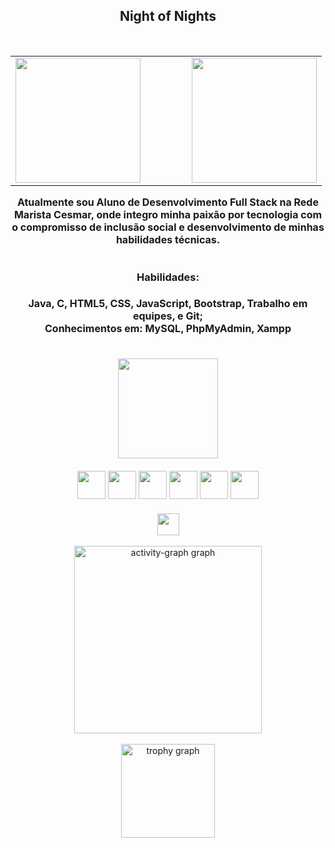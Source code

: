 <h2 align="center">Night of Nights</h2>

<br>

<table align="center" border="0" cellspacing="0" cellpadding="0" style="border: none;">
  <tr>
    <td style="border: none;">
      <img src="https://github-readme-stats.vercel.app/api?username=Gabrielcomk&hide_title=false&hide_rank=false&show_icons=true&include_all_commits=true&count_private=true&disable_animations=false&theme=tokyonight&locale=pt-br&hide_border=true&order=1" height="200" />
    </td>
    <td width="50px"> </td>
    <td style="border: none;">
      <img src="https://github-readme-stats.vercel.app/api/top-langs?username=Gabrielcomk&locale=pt-br&hide_title=false&layout=compact&card_width=320&langs_count=6&theme=tokyonight&hide_border=true" height="200" />
    </td>
  </tr>
</table>

<h4 align="center" style="max-width: 800px; margin: auto; font-size: 16px;">
Atualmente sou Aluno de Desenvolvimento Full Stack na Rede Marista Cesmar, onde integro minha paixão por tecnologia com o compromisso de inclusão social e desenvolvimento de minhas habilidades técnicas.
</h4>

<br>

<h3 align="center">Habilidades:</h3>

<h4 align="center" style="font-size: 16px;">
Java, C, HTML5, CSS, JavaScript, Bootstrap, Trabalho em equipes, e Git;<br>
Conhecimentos em: MySQL, PhpMyAdmin, Xampp
</h4>

<br>


  <div align="center">
  <img src="[https://media.tenor.com/zZ2o8_ONLRIAAAAj/jojo-fortnite.gif](https://media.tenor.com/9qvRhTR47joAAAAj/shadow-dio-jjba.gif)" height="160" style="margin-bottom: 10px;" />
    
  <div style="margin-top: 10px;">
    <img src="https://cdn.jsdelivr.net/gh/devicons/devicon/icons/javascript/javascript-original.svg" height="45" />
    <img src="https://cdn.jsdelivr.net/gh/devicons/devicon/icons/c/c-original.svg" height="45" />
    <img src="https://cdn.jsdelivr.net/gh/devicons/devicon/icons/css3/css3-original.svg" height="45" />
    <img src="https://cdn.jsdelivr.net/gh/devicons/devicon/icons/html5/html5-original.svg" height="45" />
    <img src="https://cdn.jsdelivr.net/gh/devicons/devicon/icons/java/java-original.svg" height="45" />
    <img src="https://cdn.jsdelivr.net/gh/devicons/devicon/icons/mysql/mysql-original.svg" height="45" />
  </div>
  
  <div style="margin-top: 20px;">
    <a href="https://www.linkedin.com/in/gabriel-karkotli-568a59253/" target="_blank">
      <img src="https://img.shields.io/static/v1?message=LinkedIn&logo=linkedin&label=&color=0077B5&logoColor=white&labelColor=&style=for-the-badge" height="35" />
    </a>
  </div>
</div>
<br clear="both">

<div align="center">
  <img src="https://github-readme-activity-graph.vercel.app/graph?username=Gabrielcomk&radius=16&theme=tokyo-night&area=true&order=5" height="300" alt="activity-graph graph"  />
</div>


<br clear="both">

<div align="center">
  <img src="https://github-profile-trophy.vercel.app?username=Salkaiju&theme=tokyonight&column=-1&row=1&margin-w=8&margin-h=8&no-bg=false&no-frame=false&order=4" height="150" alt="trophy graph"  />
</div>
